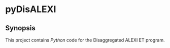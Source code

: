 # pyDisALEXI

## Synopsis

This project contains *Python* code for the Disaggregated ALEXI ET program. 